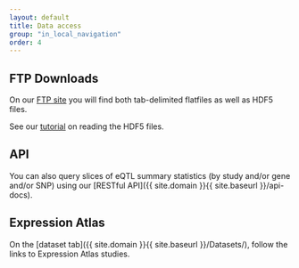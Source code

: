 ```yaml
---
layout: default
title: Data access
group: "in_local_navigation"
order: 4
---
```


FTP Downloads
-------------

On our [FTP site](ftp://ftp.ebi.ac.uk/pub/databases/spot/eQTL) you will find both tab-delimited flatfiles as well as HDF5 files. 

See our [tutorial](https://github.com/EBISPOT/SumStats/blob/eqtls/querying_hdf5_basics.ipynb) on reading the HDF5 files.

API
---

You can also query slices of eQTL summary statistics (by study and/or gene and/or SNP) using our [RESTful API]({{ site.domain }}{{ site.baseurl }}/api-docs).

Expression Atlas
----------------

On the [dataset tab]({{ site.domain }}{{ site.baseurl }}/Datasets/), follow the links to Expression Atlas studies.
